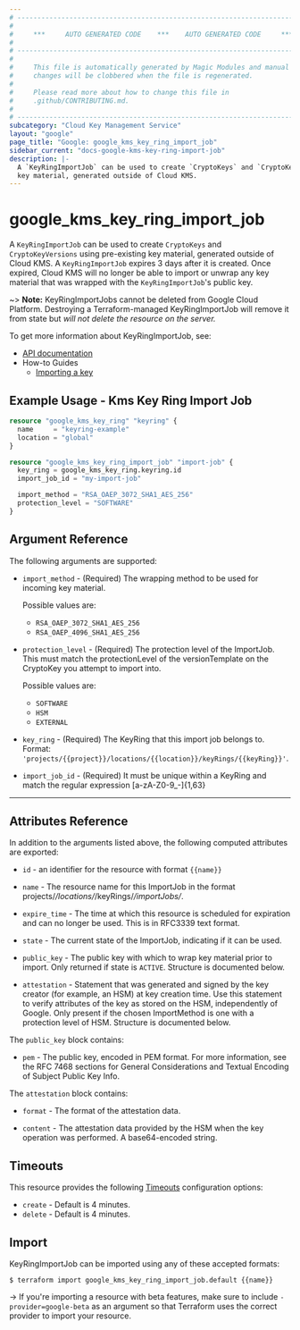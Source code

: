 ```yaml
---
# ----------------------------------------------------------------------------
#
#     ***     AUTO GENERATED CODE    ***    AUTO GENERATED CODE     ***
#
# ----------------------------------------------------------------------------
#
#     This file is automatically generated by Magic Modules and manual
#     changes will be clobbered when the file is regenerated.
#
#     Please read more about how to change this file in
#     .github/CONTRIBUTING.md.
#
# ----------------------------------------------------------------------------
subcategory: "Cloud Key Management Service"
layout: "google"
page_title: "Google: google_kms_key_ring_import_job"
sidebar_current: "docs-google-kms-key-ring-import-job"
description: |-
  A `KeyRingImportJob` can be used to create `CryptoKeys` and `CryptoKeyVersions` using pre-existing
  key material, generated outside of Cloud KMS.
---
```


# google\_kms\_key\_ring\_import\_job

A `KeyRingImportJob` can be used to create `CryptoKeys` and `CryptoKeyVersions` using pre-existing
key material, generated outside of Cloud KMS. A `KeyRingImportJob` expires 3 days after it is created.
Once expired, Cloud KMS will no longer be able to import or unwrap any key material that
was wrapped with the `KeyRingImportJob`'s public key.


~> **Note:** KeyRingImportJobs cannot be deleted from Google Cloud Platform.
Destroying a Terraform-managed KeyRingImportJob will remove it from state but
*will not delete the resource on the server.* 


To get more information about KeyRingImportJob, see:

* [API documentation](https://cloud.google.com/kms/docs/reference/rest/v1/projects.locations.keyRings.importJobs)
* How-to Guides
    * [Importing a key](https://cloud.google.com/kms/docs/importing-a-key)

## Example Usage - Kms Key Ring Import Job


```terraform
resource "google_kms_key_ring" "keyring" {
  name     = "keyring-example"
  location = "global"
}

resource "google_kms_key_ring_import_job" "import-job" {
  key_ring = google_kms_key_ring.keyring.id
  import_job_id = "my-import-job"

  import_method = "RSA_OAEP_3072_SHA1_AES_256"
  protection_level = "SOFTWARE"
}
```

## Argument Reference

The following arguments are supported:


* `import_method` -
  (Required)
  The wrapping method to be used for incoming key material.

  Possible values are:
  * `RSA_OAEP_3072_SHA1_AES_256`
  * `RSA_OAEP_4096_SHA1_AES_256`

* `protection_level` -
  (Required)
  The protection level of the ImportJob. This must match the protectionLevel of the
  versionTemplate on the CryptoKey you attempt to import into.

  Possible values are:
  * `SOFTWARE`
  * `HSM`
  * `EXTERNAL`

* `key_ring` -
  (Required)
  The KeyRing that this import job belongs to.
  Format: `'projects/{{project}}/locations/{{location}}/keyRings/{{keyRing}}'`.

* `import_job_id` -
  (Required)
  It must be unique within a KeyRing and match the regular expression [a-zA-Z0-9_-]{1,63}


- - -



## Attributes Reference

In addition to the arguments listed above, the following computed attributes are exported:

* `id` - an identifier for the resource with format `{{name}}`

* `name` -
  The resource name for this ImportJob in the format projects/*/locations/*/keyRings/*/importJobs/*.

* `expire_time` -
  The time at which this resource is scheduled for expiration and can no longer be used.
  This is in RFC3339 text format.

* `state` -
  The current state of the ImportJob, indicating if it can be used.

* `public_key` -
  The public key with which to wrap key material prior to import. Only returned if state is `ACTIVE`.  Structure is documented below.

* `attestation` -
  Statement that was generated and signed by the key creator (for example, an HSM) at key creation time.
  Use this statement to verify attributes of the key as stored on the HSM, independently of Google.
  Only present if the chosen ImportMethod is one with a protection level of HSM.  Structure is documented below.


The `public_key` block contains:

* `pem` -
  The public key, encoded in PEM format. For more information, see the RFC 7468 sections
  for General Considerations and Textual Encoding of Subject Public Key Info.

The `attestation` block contains:

* `format` -
  The format of the attestation data.

* `content` -
  The attestation data provided by the HSM when the key operation was performed.
  A base64-encoded string.

## Timeouts

This resource provides the following
[Timeouts](/docs/configuration/resources.html#timeouts) configuration options:

- `create` - Default is 4 minutes.
- `delete` - Default is 4 minutes.

## Import

KeyRingImportJob can be imported using any of these accepted formats:

```
$ terraform import google_kms_key_ring_import_job.default {{name}}
```

-> If you're importing a resource with beta features, make sure to include `-provider=google-beta`
as an argument so that Terraform uses the correct provider to import your resource.
